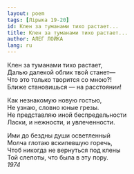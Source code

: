 ```yaml
---
layout: poem
tags: [Лірыка 19-20]
id: Клен за туманами тихо растает...
title: Клен за туманами тихо растает...
author: АЛЕГ ЛОЙКА
lang: ru
---
```



Клен за туманами тихо растает,  
Далью далекой облик твой станет—  
Что это только творится со мною?!  
Ближе становишься — на расстоянии!  

Как незнакомую новую гостью,  
Не узнаю, словно юные грезы.  
Не представляю иной беспредельности  
Ласки, и нежности, и увлеченности.  

Ими до бездны души осветленный  
Молча глотаю вскипевшую горечь,  
Чтоб никогда не вернуться под клены  
Той слепоты, что была в эту пору.  
*1974*  
